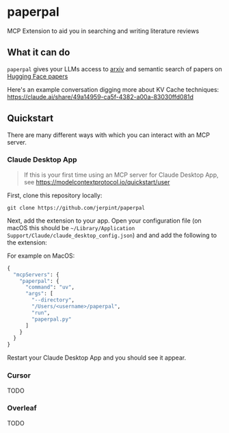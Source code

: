 # paperpal

MCP Extension to aid you in searching and writing literature reviews

## What it can do

`paperpal` gives your LLMs access to [arxiv](https://www.arxiv.org) and semantic search of papers on [Hugging Face papers](https://huggingface.co/papers)

Here's an example conversation digging more about KV Cache techniques:
    https://claude.ai/share/49a14959-ca5f-4382-a00a-83030ffd081d

## Quickstart

There are many different ways with which you can interact with an MCP server.

### Claude Desktop App

> If this is your first time using an MCP server for Claude Desktop App, see https://modelcontextprotocol.io/quickstart/user

First, clone this repository locally:

    git clone https://github.com/jerpint/paperpal

Next, add the extension to your app. Open your configuration file (on macOS this should be `~/Library/Application Support/Claude/claude_desktop_config.json`) and and add the following to the extension:

For example on MacOS:

```python
{
  "mcpServers": {
    "paperpal": {
      "command": "uv",
      "args": [
        "--directory",
        "/Users/<username>/paperpal",
        "run",
        "paperpal.py"
      ]
    }
  }
}
```

Restart your Claude Desktop App and you should see it appear.


### Cursor

TODO

### Overleaf

TODO